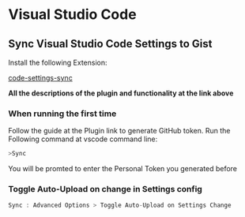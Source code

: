 # Visual Studio Code

## Sync Visual Studio Code Settings to Gist

Install the following Extension:

[code-settings-sync](https://marketplace.visualstudio.com/items?itemName=Shan.code-settings-sync)

**All the descriptions of the plugin and functionality at the link above**

### When running the first time

Follow the guide at the Plugin link to generate GitHub token.
Run the Following command at vscode command line:

```js
>Sync
```

You will be promted to enter the Personal Token you generated before

### Toggle Auto-Upload on change in Settings config

```js
Sync : Advanced Options > Toggle Auto-Upload on Settings Change
```
